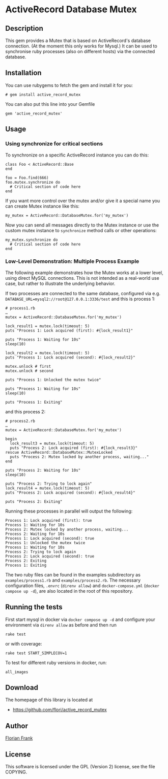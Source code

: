 # ActiveRecord Database Mutex

## Description

This gem provides a Mutex that is based on ActiveRecord's database connection.
(At the moment this only works for Mysql.) It can be used to synchronise
ruby processes (also on different hosts) via the connected database.

## Installation

You can use rubygems to fetch the gem and install it for you:

    # gem install active_record_mutex

You can also put this line into your Gemfile

    gem 'active_record_mutex'

## Usage

### Using synchronize for critical sections

To synchronize on a specific ActiveRecord instance you can do this:

    class Foo < ActiveRecord::Base
    end

    foo = Foo.find(666)
    foo.mutex.synchronize do
      # Critical section of code here
    end

If you want more control over the mutex and/or give it a special name you can
create Mutex instance like this:

    my_mutex = ActiveRecord::DatabaseMutex.for('my_mutex')

Now you can send all messages directly to the Mutex instance or use the custom
mutex instance to `synchronize` method calls or other operations:

    my_mutex.synchronize do
      # Critical section of code here
    end

### Low-Level Demonstration: Multiple Process Example

The following example demonstrates how the Mutex works at a lower level, using
direct MySQL connections. This is not intended as a real-world use case, but
rather to illustrate the underlying behavior.

If two processes are connected to the same database, configured via e.g.
`DATABASE_URL=mysql2://root@127.0.0.1:3336/test` and this is process 1:

    # process1.rb
    …
    mutex = ActiveRecord::DatabaseMutex.for('my_mutex')

    lock_result1 = mutex.lock(timeout: 5)
    puts "Process 1: Lock acquired (first): #{lock_result1}"

    puts "Process 1: Waiting for 10s"
    sleep(10)

    lock_result2 = mutex.lock(timeout: 5)
    puts "Process 1: Lock acquired (second): #{lock_result2}"

    mutex.unlock # first
    mutex.unlock # second

    puts "Process 1: Unlocked the mutex twice"

    puts "Process 1: Waiting for 10s"
    sleep(10)

    puts "Process 1: Exiting"

and this process 2:

    # process2.rb
    …
    mutex = ActiveRecord::DatabaseMutex.for('my_mutex')

    begin
      lock_result3 = mutex.lock(timeout: 5)
      puts "Process 2: Lock acquired (first): #{lock_result3}"
    rescue ActiveRecord::DatabaseMutex::MutexLocked
      puts "Process 2: Mutex locked by another process, waiting..."
    end

    puts "Process 2: Waiting for 10s"
    sleep(10)

    puts "Process 2: Trying to lock again"
    lock_result4 = mutex.lock(timeout: 5)
    puts "Process 2: Lock acquired (second): #{lock_result4}"

    puts "Process 2: Exiting"

Running these processes in parallel will output the following:

    Process 1: Lock acquired (first): true
    Process 1: Waiting for 10s
    Process 2: Mutex locked by another process, waiting...
    Process 2: Waiting for 10s
    Process 1: Lock acquired (second): true
    Process 1: Unlocked the mutex twice
    Process 1: Waiting for 10s
    Process 2: Trying to lock again
    Process 2: Lock acquired (second): true
    Process 2: Exiting
    Process 1: Exiting

The two ruby files can be found in the examples subdirectory as
`examples/process1.rb` and `examples/process2.rb`. The necessary configuration
files, `.envrc` (`direnv allow`) and `docker-compose.yml`
(`docker compose up -d`), are also located in the root of this repository.

## Running the tests

First start mysql in docker via `docker compose up -d` and configure your
environment via `direnv allow` as before and then run

    rake test

or with coverage:

    rake test START_SIMPLECOV=1

To test for different ruby versions in docker, run:

    all_images

## Download

The homepage of this library is located at

* https://github.com/flori/active_record_mutex

## Author

[Florian Frank](mailto:flori@ping.de)

## License

This software is licensed under the GPL (Version 2) license, see the file
COPYING.
